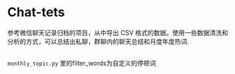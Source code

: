 # Chat-tets
参考微信聊天记录归档的项目，从中导出 CSV 格式的数据。使用一些数据清洗和分析的方式，可以总结出私聊，群聊内的聊天总结和月度年度热词.

## 
``monthly_topic.py`` 里的filter_words为自定义的停顿词